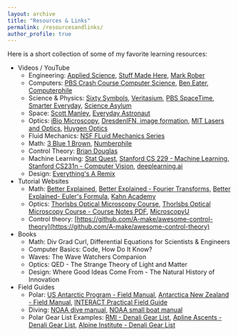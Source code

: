 ```yaml
---
layout: archive
title: "Resources & Links"
permalink: /resourcesandlinks/
author_profile: true
---
```


Here is a short collection of some of my favorite learning resources:

- Videos / YouTube 
	- Engineering: [Applied Science](https://www.youtube.com/channel/UCivA7_KLKWo43tFcCkFvydw), [Stuff Made Here](https://www.youtube.com/@StuffMadeHere), [Mark Rober](https://www.youtube.com/@MarkRober)
	- Computers: [PBS Crash Course Computer Science](https://www.youtube.com/watch?v=tpIctyqH29Q&list=PL8dPuuaLjXtNlUrzyH5r6jN9ulIgZBpdo), [Ben Eater](youtube.com/@BenEater), [Computerphile](https://www.youtube.com/@Computerphile)
	- Science & Physics: [Sixty Symbols](https://www.youtube.com/@sixtysymbols), [Veritasium](https://www.youtube.com/@veritasium), [PBS SpaceTime](https://www.youtube.com/@pbsspacetime), [Smarter Everyday](https://www.youtube.com/@smartereveryday), [Science Asylum](https://www.youtube.com/@ScienceAsylum)
	- Space: [Scott Manley](https://www.youtube.com/@scottmanley), [Everyday Astronaut](https://www.youtube.com/@EverydayAstronaut)
	- Optics: [iBio Microscopy](https://www.youtube.com/watch?v=EAdEZzY0R6Y&list=PLQFc-Dxlf4pSHREZvz41xHFSEp65iNkBL), [DresdenIFN, image formation](https://www.youtube.com/@DresdenIFN), [MIT Lasers and Optics](https://www.youtube.com/watch?v=1cEXNLP5uE0&list=PL4E7FAAD67B171EBC), [Huygen Optics](https://www.youtube.com/@HuygensOptics)
	- Fluid Mechanics: [NSF FLuid Mechanics Series](https://www.youtube.com/watch?v=mdN8OOkx2ko&list=PL0EC6527BE871ABA3)
	- Math: [3 Blue 1 Brown](https://www.youtube.com/@3blue1brown), [Numberphile](https://www.youtube.com/@numberphile)
	- Control Theory: [Brian Douglas](https://www.youtube.com/@ControlLectures)
	- Machine Learning: [Stat Quest](https://www.youtube.com/@statquest), [Stanford CS 229 - Machine Learning](https://www.youtube.com/watch?v=jGwO_UgTS7I&list=PLoROMvodv4rMiGQp3WXShtMGgzqpfVfbU), [Stanford CS231n - Computer Vision](https://www.youtube.com/watch?v=vT1JzLTH4G4&list=PLf7L7Kg8_FNxHATtLwDceyh72QQL9pvpQ), [deeplearning.ai](deeplearning.ai)
	- Design: [Everything's A Remix](https://www.youtube.com/watch?v=nJPERZDfyWc)
- Tutorial Websites
	- Math: [Better Explained](https://betterexplained.com/), [Better Explained - Fourier Transforms](https://betterexplained.com/articles/an-interactive-guide-to-the-fourier-transform/), [Better Explained- Euler's Formula](https://betterexplained.com/articles/intuitive-understanding-of-eulers-formula/), [Kahn Academy](https://www.khanacademy.org/)
	- Optics: [Thorlsbs Optical Microscopy Course](https://www.thorlabs.com/newgrouppage9.cfm?objectgroup_id=11630#ad-image-0), [Thorlsbs Optical Microscopy Course - Course Notes PDF](https://www.thorlabs.com/drawings/8441507aaff2ff40-6E522E5F-CA83-CE8F-A35F0F2023F8CF95/EDU-OMC1-CourseNotes.pdf), [MicroscopyU](https://www.microscopyu.com/)
	- Control theory: [https://github.com/A-make/awesome-control-theory](https://github.com/A-make/awesome-control-theory)
- Books
	- Math: Div Grad Curl, Differential Equations for Scientists & Engineers
	- Computer Basics: Code, How Do It Know?
	- Waves: The Wave Watchers Companion
	- Optics: QED - The Strange Theory of Light and Matter
	- Design: Where Good Ideas Come From - The Natural History of Innovation
- Field Guides
	- Polar: [US Antarctic Program - Field Manual](https://www.usap.gov/usapgov/travelAndDeployment/documents/ASC-18-025.pdf),  [Antarctica New Zealand - Field Manual](https://www.adam.antarcticanz.govt.nz/nodes/view/64579), [INTERACT Practical Field Guide](https://eu-interact.org/app/uploads/2019/09/INTERACT-Practical-Field-Guide.pdf)
	- Diving: [NOAA dive manual](http://www.omao.noaa.gov/sites/default/files/documents/NDSSM%20Final_041217.pdf), [NOAA small boat manual](http://www.omao.noaa.gov/sites/default/files/documents/2018%200430%20SBS%26PM%204.1.pdf)
	- Polar Gear List Examples: [RMI - Denali Gear List](https://www.rmiguides.com/denali/west-buttress/equipment), [Apline Ascents - Denali Gear List](https://www.alpineascents.com/climbs/denali/gear-list/), [Alpine Institute - Denali Gear List](https://www.alpineinstitute.com/media/712133/denali-equipment-list-2020.pdf)

	
<!---
	- Misc: glaciology book, small motors book
	- General: brief history of time, guns germs steel, short history of nearly everything 
	- Antarctica: polar history book, etc. 

--->